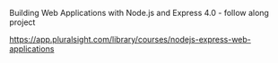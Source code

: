 Building Web Applications with Node.js and Express 4.0 - follow along project

https://app.pluralsight.com/library/courses/nodejs-express-web-applications